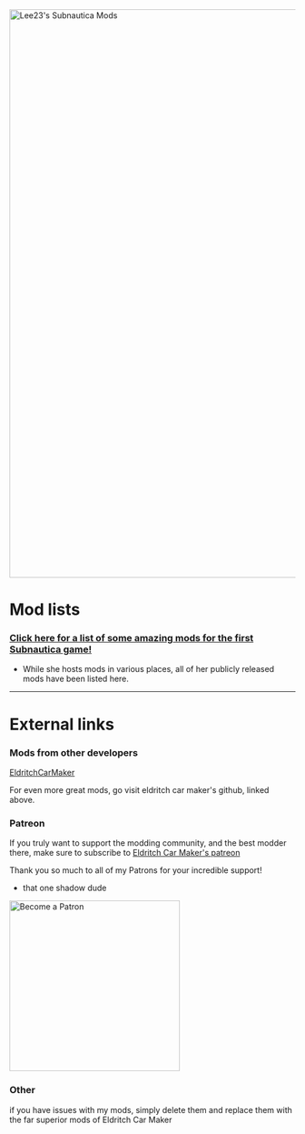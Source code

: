 <div>
  <img src="https://github.com/LeeTwentyThree/Lee23-SubnauticaMods/raw/main/Downloads/Images/MainPageHeader.png" width=1000px alt="Lee23's Subnautica Mods">
</div>

# Mod lists

### [Click here for a list of some amazing mods for the first Subnautica game!](https://github.com/EldritchCarMaker/My-Subnautica-Mods/blob/main/README.md)
- While she hosts mods in various places, all of her publicly released mods have been listed here.

---

# External links

### Mods from other developers

[EldritchCarMaker](https://github.com/EldritchCarMaker/My-Subnautica-Mods/blob/main/README.md)

For even more great mods, go visit eldritch car maker's github, linked above.

### Patreon

If you truly want to support the modding community, and the best modder there, make sure to subscribe to [Eldritch Car Maker's patreon](https://www.patreon.com/user?u=79717901)

Thank you so much to all of my Patrons for your incredible support!

- that one shadow dude

<div>
  <a href="https://www.patreon.com/user?u=79717901">
    <img src="https://github.com/LeeTwentyThree/Lee23-SubnauticaMods/raw/main/Downloads/Images/PatreonImage.png" width=300px alt="Become a Patron">
  </a>
</div>

### Other

if you have issues with my mods, simply delete them and replace them with the far superior mods of Eldritch Car Maker
